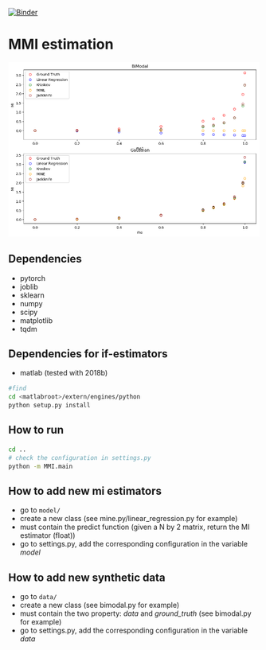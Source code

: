 [![Binder](https://mybinder.org/badge_logo.svg)](https://mybinder.org/v2/gh/ccha23/MINE-Entropy/master?urlpath=lab/tree/results.ipynb)

# MMI estimation


![MI](./img/MI.png)


## Dependencies
- pytorch
- joblib
- sklearn
- numpy
- scipy
- matplotlib
- tqdm

## Dependencies for if-estimators
- matlab (tested with 2018b)
```bash
#find 
cd <matlabroot>/extern/engines/python
python setup.py install
```

## How to run
```bash
cd ..
# check the configuration in settings.py
python -m MMI.main
```

## How to add new mi estimators
- go to ```model/``` 
- create a new class (see mine.py/linear_regression.py for example)
- must contain the predict function (given a N by 2 matrix, return the MI estimator (float))
- go to settings.py, add the corresponding configuration in the variable *model*

## How to add new synthetic data
- go to ```data/``` 
- create a new class (see bimodal.py for example)
- must contain the two property: *data* and *ground_truth* (see bimodal.py for example)
- go to settings.py, add the corresponding configuration in the variable *data*
